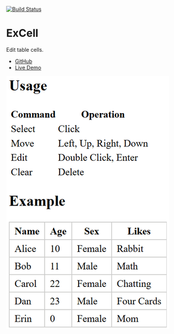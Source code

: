 [![Build Status](https://travis-ci.org/ginpei/excell.svg?branch=master)](https://travis-ci.org/ginpei/excell)

# ExCell

Edit table cells.

- [GitHub](https://github.com/ginpei/excell)
- [Live Demo](http://ginpei.github.io/excell/)

![A demo animation](doc/demo.gif)
